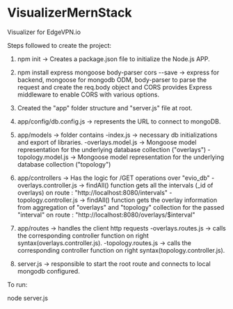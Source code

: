 # VisualizerMernStack
Visualizer for EdgeVPN.io

Steps followed to create the project:

1) npm init -> Creates a package.json file to initialize the Node.js APP.

2) npm install express mongoose body-parser cors --save -> express for backend, mongoose for mongodb ODM, body-parser to parse the request and create the 
req.body object and CORS provides Express middleware to enable CORS with various options.

3) Created the "app" folder structure and "server.js" file at root.

4) app/config/db.config.js -> represents the URL to connect to mongoDB.

5) app/models -> folder contains -index.js -> necessary db initializations and export of libraries.
                                 -overlays.model.js -> Mongoose model representation for the underlying database collection ("overlays")
                                 -topology.model.js -> Mongoose model representation for the underlying database collection ("topology")
                                 
6) app/controllers -> Has the logic for /GET operations over "evio_db" -overlays.controller.js -> findAll() function gets all the intervals (_id of overlays) 
                                                                                                  on route : "http://localhost:8080/intervals"
                                                                       -topology.controller.js -> findAll() function gets the overlay information from 
                                                                                                  aggregation of "overlays" and "topology" collection for the 
                                                                                                  passed "interval" on route : "http://localhost:8080/overlays/$interval"
                                                                                                  
7) app/routes -> handles the client http requests -overlays.routes.js -> calls the corresponding controller function on right syntax(overlays.controller.js).
                                                  -topology.routes.js -> calls the corresponding controller function on right syntax(topology.controller.js).
                                                  
8) server.js -> responsible to start the root route and connects to local mongodb configured.

To run:

node server.js 


                                                                                                  
